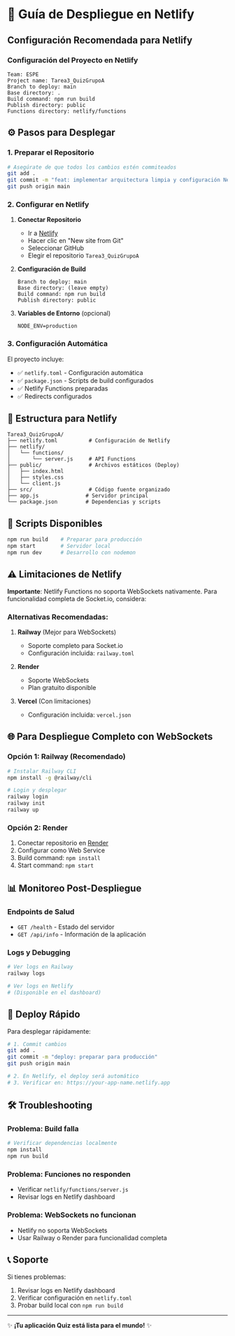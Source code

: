 # 🚀 Guía de Despliegue en Netlify

## Configuración Recomendada para Netlify

### Configuración del Proyecto en Netlify

```
Team: ESPE
Project name: Tarea3_QuizGrupoA
Branch to deploy: main
Base directory: .
Build command: npm run build
Publish directory: public
Functions directory: netlify/functions
```

## ⚙️ Pasos para Desplegar

### 1. Preparar el Repositorio

```bash
# Asegúrate de que todos los cambios estén commiteados
git add .
git commit -m "feat: implementar arquitectura limpia y configuración Netlify"
git push origin main
```

### 2. Configurar en Netlify

1. **Conectar Repositorio**
   - Ir a [Netlify](https://app.netlify.com)
   - Hacer clic en "New site from Git"
   - Seleccionar GitHub
   - Elegir el repositorio `Tarea3_QuizGrupoA`

2. **Configuración de Build**
   ```
   Branch to deploy: main
   Base directory: (leave empty)
   Build command: npm run build
   Publish directory: public
   ```

3. **Variables de Entorno** (opcional)
   ```
   NODE_ENV=production
   ```

### 3. Configuración Automática

El proyecto incluye:
- ✅ `netlify.toml` - Configuración automática
- ✅ `package.json` - Scripts de build configurados
- ✅ Netlify Functions preparadas
- ✅ Redirects configurados

## 📁 Estructura para Netlify

```
Tarea3_QuizGrupoA/
├── netlify.toml          # Configuración de Netlify
├── netlify/
│   └── functions/
│       └── server.js     # API Functions
├── public/               # Archivos estáticos (Deploy)
│   ├── index.html
│   ├── styles.css
│   └── client.js
├── src/                  # Código fuente organizado
├── app.js               # Servidor principal
└── package.json         # Dependencias y scripts
```

## 🔧 Scripts Disponibles

```bash
npm run build    # Preparar para producción
npm start        # Servidor local
npm run dev      # Desarrollo con nodemon
```

## ⚠️ Limitaciones de Netlify

**Importante**: Netlify Functions no soporta WebSockets nativamente. Para funcionalidad completa de Socket.io, considera:

### Alternativas Recomendadas:

1. **Railway** (Mejor para WebSockets)
   - Soporte completo para Socket.io
   - Configuración incluida: `railway.toml`

2. **Render**
   - Soporte WebSockets
   - Plan gratuito disponible

3. **Vercel** (Con limitaciones)
   - Configuración incluida: `vercel.json`

## 🌐 Para Despliegue Completo con WebSockets

### Opción 1: Railway (Recomendado)

```bash
# Instalar Railway CLI
npm install -g @railway/cli

# Login y desplegar
railway login
railway init
railway up
```

### Opción 2: Render

1. Conectar repositorio en [Render](https://render.com)
2. Configurar como Web Service
3. Build command: `npm install`
4. Start command: `npm start`

## 📊 Monitoreo Post-Despliegue

### Endpoints de Salud

- `GET /health` - Estado del servidor
- `GET /api/info` - Información de la aplicación

### Logs y Debugging

```bash
# Ver logs en Railway
railway logs

# Ver logs en Netlify
# (Disponible en el dashboard)
```

## 🚀 Deploy Rápido

Para desplegar rápidamente:

```bash
# 1. Commit cambios
git add .
git commit -m "deploy: preparar para producción"
git push origin main

# 2. En Netlify, el deploy será automático
# 3. Verificar en: https://your-app-name.netlify.app
```

## 🛠️ Troubleshooting

### Problema: Build falla
```bash
# Verificar dependencias localmente
npm install
npm run build
```

### Problema: Funciones no responden
- Verificar `netlify/functions/server.js`
- Revisar logs en Netlify dashboard

### Problema: WebSockets no funcionan
- Netlify no soporta WebSockets
- Usar Railway o Render para funcionalidad completa

## 📞 Soporte

Si tienes problemas:
1. Revisar logs en Netlify dashboard
2. Verificar configuración en `netlify.toml`
3. Probar build local con `npm run build`

---

✨ **¡Tu aplicación Quiz está lista para el mundo!** ✨
